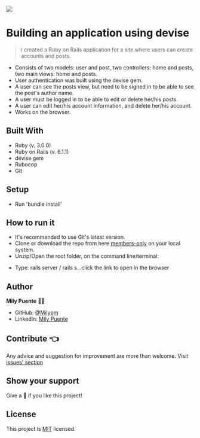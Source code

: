 ![](https://img.shields.io/badge/Microverse-blueviolet)
# Building an application using devise
 
> I created a Ruby on Rails application for a site where users can create accounts and posts.

- Consists of two models: user and post, two controllers: home and posts, two main views: home and posts.
- User authentication was built using the devise gem.
- A user can see the posts view, but need to be signed in to be able to see the post's author name.
- A user must be logged in to be able to edit or delete her/his posts.
- A user can edit her/his account information, and delete her/his account.
- Works on the browser.

## Built With
- Ruby (v. 3.0.0)
- Ruby on Rails (v. 6.1.1)
- devise gem
- Rubocop
- Git
 
## Setup
- Run 'bundle install'
 
## How to run it
* It's recommended to use Git's latest version.
* Clone or download the repo from here [members-only](https://github.com/Milypm/members-only.git) on your local system.
* Unzip/Open the root folder, on the command line/terminal:
- Type: rails server / rails s...click the link to open in the browser
 
## Author
**Mily Puente** :woman_technologist:
- GitHub: [@Milypm](https://github.com/Milypm)
- LinkedIn: [Mily Puente](https://www.linkedin.com/in/milypuentem/)
 
## Contribute :point_left:
Any advice and suggestion for improvement are more than welcome.
Visit [issues' section](https://github.com/Milypm/members-only/issues)

## Show your support
Give a :star2: if you like this project!

## License
<p>This project is <a href="../feature/LICENSE">MIT</a> licensed.</p>